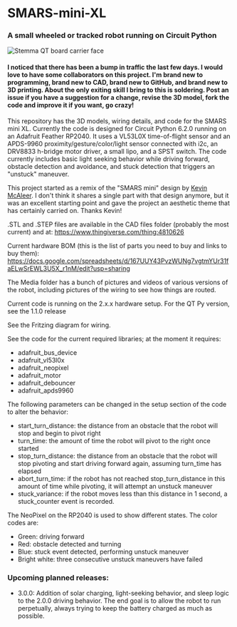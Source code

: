 # SMARS-mini-XL
### A small wheeled or tracked robot running on Circuit Python

![Stemma QT board carrier face](https://user-images.githubusercontent.com/81754963/115438428-62a7b580-a1db-11eb-8941-654ec8801648.jpg)

#### I noticed that there has been a bump in traffic the last few days. I would love to have some collaborators on this project. I'm brand new to programming, brand new to CAD, brand new to GitHub, and brand new to 3D printing. About the only exiting skill I bring to this is soldering. Post an issue if you have a suggestion for a change, revise the 3D model, fork the code and improve it if you want, go crazy!

This repository has the 3D models, wiring details, and code for the SMARS mini XL. Currently the code is designed for Circuit Python 6.2.0 running on an Adafruit Feather RP2040. It uses a VL53L0X time-of-flight sensor and an APDS-9960 proximity/gesture/color/light sensor connected with i2c, an DRV8833 h-bridge motor driver, a small lipo, and a SPST switch. The code currently includes basic light seeking behavior while driving forward, obstacle detection and avoidance, and stuck detection that triggers an "unstuck" maneuver.

This project started as a remix of the "SMARS mini" design by [Kevin McAleer](https://www.youtube.com/user/kevinmcaleer28). I don't think it shares a single part with that design anymore, but it was an excellent starting point and gave the project an aesthetic theme that has certainly carried on. Thanks Kevin!

.STL and .STEP files are available in the CAD files folder (probably the most current) and at: https://www.thingiverse.com/thing:4810626

Current hardware BOM (this is the list of parts you need to buy and links to buy them): https://docs.google.com/spreadsheets/d/167UUY43PvzWUNg7vgtmYUr31faELwSrEWL3U5X_r1nM/edit?usp=sharing

The Media folder has a bunch of pictures and videos of various versions of the robot, including pictures of the wiring to see how things are routed.

Current code is running on the 2.x.x hardware setup. For the QT Py version, see the 1.1.0 release

See the Fritzing diagram for wiring.

See the code for the current required libraries; at the moment it requires:

  - adafruit_bus_device
  - adafruit_vl53l0x
  - adafruit_neopixel
  - adafruit_motor
  - adafruit_debouncer
  - adafruit_apds9960

The following parameters can be changed in the setup section of the code to alter the behavior:

  - start_turn_distance: the distance from an obstacle that the robot will stop and begin to pivot right
  - turn_time: the amount of time the robot will pivot to the right once started
  - stop_turn_distance: the distance from an obstacle that the robot will stop pivoting and start driving forward again, assuming turn_time has elapsed
  - abort_turn_time: if the robot has not reached stop_turn_distance in this amount of time while pivoting, it will attempt an unstuck maneuver
  - stuck_variance: if the robot moves less than this distance in 1 second, a stuck_counter event is recorded.

The NeoPixel on the RP2040 is used to show different states. The color codes are:
  - Green: driving forward
  - Red: obstacle detected and turning
  - Blue: stuck event detected, performing unstuck maneuver
  - Bright white: three consecutive unstuck maneuvers have failed

### Upcoming planned releases:
  - 3.0.0: Addition of solar charging, light-seeking behavior, and sleep logic to the 2.0.0 driving behavior. The end goal is to allow the robot to run perpetually, always trying to keep the battery charged as much as possible.
